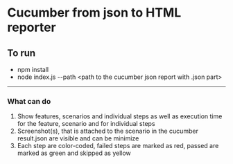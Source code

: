 # Cucumber from json to HTML reporter
## To run
+ npm install
+ node index.js --path <path to the cucumber json report with .json part>
***
### What can do
1. Show features, scenarios and individual steps as well as execution time for the feature, scenario and for individual steps
2. Screenshot(s), that is attached to the scenario in the cucumber result.json are visible and can be minimize
3. Each step are color-coded, failed steps are marked as red, passed are marked as green and skipped as yellow
